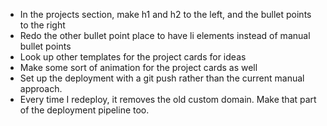 - In the projects section, make h1 and h2 to the left, and the bullet points to the right
- Redo the other bullet point place to have li elements instead of manual bullet points
- Look up other templates for the project cards for ideas 
- Make some sort of animation for the project cards as well
- Set up the deployment with a git push rather than the current manual approach.
- Every time I redeploy, it removes the old custom domain. Make that part of the deployment pipeline too.